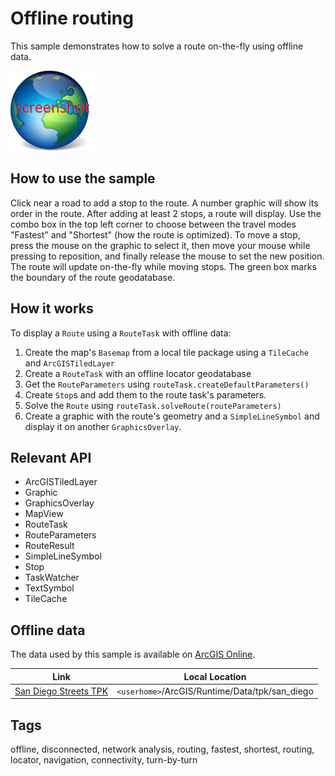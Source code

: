 # Offline routing

This sample demonstrates how to solve a route on-the-fly using offline data.

![](screenshot.png)

## How to use the sample
Click near a road to add a stop to the route. A number graphic will show its order in the route. After adding at least 2 stops, a route will display. Use the combo box in the top left corner to choose between the travel modes "Fastest" and "Shortest" (how the route is optimized). To move a stop, press the mouse on the graphic to select it, then move your mouse while pressing to reposition, and finally release the mouse to set the new position. The route will update on-the-fly while moving stops. The green box marks the boundary of the route geodatabase.

## How it works
To display a `Route` using a `RouteTask` with offline data:

1. Create the map's `Basemap` from a local tile package using a `TileCache` and `ArcGISTiledLayer`
2. Create a `RouteTask` with an offline locator geodatabase
3. Get the `RouteParameters` using `routeTask.createDefaultParameters()`
4. Create `Stop`s and add them to the route task's parameters.
5. Solve the `Route` using `routeTask.solveRoute(routeParameters)`
6. Create a graphic with the route's geometry and a `SimpleLineSymbol` and display it on another `GraphicsOverlay`.

## Relevant API
 - ArcGISTiledLayer
 - Graphic
 - GraphicsOverlay
 - MapView
 - RouteTask
 - RouteParameters
 - RouteResult
 - SimpleLineSymbol
 - Stop
 - TaskWatcher
 - TextSymbol
 - TileCache

## Offline data
The data used by this sample is available on [ArcGIS Online](https://arcgisruntime.maps.arcgis.com/home/item.html?id=567e14f3420d40c5a206e5c0284cf8fc).

Link | Local Location
---------|-------|
|[San Diego Streets TPK](https://arcgisruntime.maps.arcgis.com/home/item.html?id=567e14f3420d40c5a206e5c0284cf8fc)| `<userhome>`/ArcGIS/Runtime/Data/tpk/san_diego |

## Tags
offline, disconnected, network analysis, routing, fastest, shortest, routing, locator, navigation, connectivity, turn-by-turn
